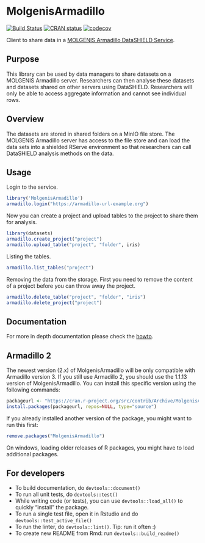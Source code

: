 MolgenisArmadillo
================

<!-- README.md is generated from README.Rmd. Please edit that file -->
<!-- badges: start -->

[![Build
Status](https://api.travis-ci.com/molgenis/molgenis-r-armadillo.svg?branch=master)](https://api.travis-ci.com/molgenis/molgenis-r-armadillo.svg?branch=master)
[![CRAN
status](https://www.r-pkg.org/badges/version/MolgenisArmadillo)](https://CRAN.R-project.org/package=MolgenisArmadillo)
[![codecov](https://codecov.io/gh/molgenis/molgenis-r-armadillo/branch/master/graph/badge.svg?token=ITPMERAWYI)](https://app.codecov.io/gh/molgenis/molgenis-r-armadillo)
<!-- badges: end -->

Client to share data in a [MOLGENIS Armadillo DataSHIELD
Service](https://github.com/molgenis/molgenis-service-armadillo/).

## Purpose

This library can be used by data managers to share datasets on a
MOLGENIS Armadillo server. Researchers can then analyse these datasets
and datasets shared on other servers using DataSHIELD. Researchers will
only be able to access aggregate information and cannot see individual
rows.

## Overview

The datasets are stored in shared folders on a MinIO file store. The
MOLGENIS Armadillo server has access to the file store and can load the
data sets into a shielded RServe environment so that researchers can
call DataSHIELD analysis methods on the data.

## Usage

Login to the service.

``` r
library('MolgenisArmadillo')
armadillo.login("https://armadillo-url-example.org")
```

Now you can create a project and upload tables to the project to share
them for analysis.

``` r
library(datasets)
armadillo.create_project("project")
armadillo.upload_table("project", "folder", iris)
```

Listing the tables.

``` r
armadillo.list_tables("project")
```

Removing the data from the storage. First you need to remove the content
of a project before you can throw away the project.

``` r
armadillo.delete_table("project", "folder", "iris")
armadillo.delete_project("project")
```

## Documentation

For more in depth documentation please check the
[howto](https://molgenis.github.io/molgenis-r-armadillo/articles/MolgenisArmadillo.html).

## Armadillo 2

The newest version (2.x) of MolgenisArmadillo will be only compatible
with Armadillo version 3. If you still use Armadillo 2, you should use
the 1.1.13 version of MolgenisArmadillo. You can install this specific
version using the following commands:

``` r
packageurl <- "https://cran.r-project.org/src/contrib/Archive/MolgenisArmadillo/MolgenisArmadillo_1.1.3.tar.gz"
install.packages(packageurl, repos=NULL, type="source")
```
If you already installed another version of the package, you might want to run this first:
``` r
remove.packages("MolgenisArmadillo")
```
On windows, loading older releases of R packages, you might have to load additional packages.

## For developers

- To build documentation, do `devtools::document()`
- To run all unit tests, do `devtools::test()`
- While writing code (or tests), you can use `devtools::load_all()` to
  quickly “install” the package.
- To run a single test file, open it in Rstudio and do
  `devtools::test_active_file()`
- To run the linter, do `devtools::lint()`. Tip: run it often :)
- To create new README from Rmd: run `devtools::build_readme()`
